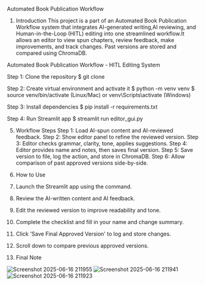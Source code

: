 Automated Book Publication Workflow 

 1. Introduction
 This project is a part of an Automated Book Publication Workflow system that integrates AI-generated writing,AI reviewing, and Human-in-the-Loop (HITL) editing into one streamlined workflow.It allows an
editor to view spun chapters, review feedback, make improvements, and track changes. Past versions are stored and compared using ChromaDB.
 
Automated Book Publication Workflow - HITL Editing System

 Step 1: Clone the repository
 $ git clone <your-repo-url>
 
 Step 2: Create virtual environment and activate it
 $ python -m venv venv
 $ source venv/bin/activate (Linux/Mac) or venv\Scripts\activate (Windows)
 
 Step 3: Install dependencies
 $ pip install -r requirements.txt
 
 Step 4: Run Streamlit app
 $ streamlit run editor_gui.py
 
 5. Workflow Steps
 Step 1: Load AI-spun content and AI-reviewed feedback.
 Step 2: Show editor panel to refine the reviewed version.
 Step 3: Editor checks grammar, clarity, tone, applies suggestions.
 Step 4: Editor provides name and notes, then saves final version.
 Step 5: Save version to file, log the action, and store in ChromaDB.
 Step 6: Allow comparison of past approved versions side-by-side.


 7. How to Use
 1. Launch the Streamlit app using the command.
 2. Review the AI-written content and AI feedback.
 3. Edit the reviewed version to improve readability and tone.
 4. Complete the checklist and fill in your name and change summary.
 5. Click 'Save Final Approved Version' to log and store changes.
 6. Scroll down to compare previous approved versions.
 7. Final Note
    
![Screenshot 2025-06-16 211955](https://github.com/user-attachments/assets/0d18931b-cc77-429e-bbf4-4044994e0c06)
![Screenshot 2025-06-16 211941](https://github.com/user-attachments/assets/fe65b1e2-2a1d-437f-abb5-5c03a1d7ab4c)
![Screenshot 2025-06-16 211923](https://github.com/user-attachments/assets/9196c8e9-e5a0-4e47-bc4f-1d0e1e78991a)

